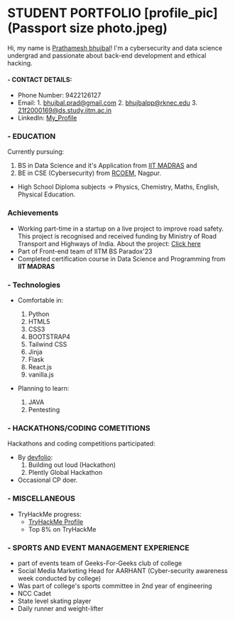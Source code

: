 # STUDENT PORTFOLIO                          [profile_pic](Passport size photo.jpeg)

Hi, my name is [Prathamesh bhujbal](https://github.com/Prathameshbhujbal)! I'm
a cybersecurity and data science undergrad
and passionate about back-end development and ethical hacking.

#### - CONTACT DETAILS:
- Phone Number: 9422126127
- Email: 1. bhujbal.prad@gmail.com
         2. bhujbalpp@rknec.edu
         3. 21f2000169@ds.study.iitm.ac.in
- LinkedIn: [My_Profile](https://www.linkedin.com/in/prathamesh-bhujbal-416a031b6/)

### - EDUCATION
Currently pursuing:
1. BS in Data Science and it's Application from [IIT MADRAS](https://onlinedegree.iitm.ac.in/) and
2. BE in CSE (Cybersecurity) from [RCOEM](http://www.rknec.edu/), Nagpur.

- High School Diploma subjects -> Physics, Chemistry, Maths, English, Physical Education.

### Achievements
- Working part-time in a startup on a live project to improve road safety. This project is recognised and received funding by Ministry of Road Transport and Highways of India. About the project: [Click here](https://www.trafficrewards.in/)
- Part of Front-end team of IITM BS Paradox'23
- Completed certification course in Data Science and Programming from **IIT MADRAS**



### - Technologies
- Comfortable in:
    1. Python
    2. HTML5
    3. CSS3
    4. BOOTSTRAP4
    5. Tailwind CSS 
    6. Jinja
    7. Flask
    8. React.js
    9. vanilla.js

- Planning to learn:
    1. JAVA
    2. Pentesting

### - HACKATHONS/CODING COMETITIONS
Hackathons and coding competitions participated:
- By [devfolio](https://devfolio.co/):
    1. Building out loud (Hackathon)
    2. Plently Global Hackathon
- Occasional CP doer.

### - MISCELLANEOUS
- TryHackMe progress:
  - [TryHackMe Profile](https://tryhackme.com/p/bubblingPanda)
  - Top 8% on TryHackMe
  

### - SPORTS AND EVENT MANAGEMENT EXPERIENCE
- part of events team of Geeks-For-Geeks club of college
- Social Media Marketing Head for AARHANT (Cyber-security awareness week conducted by college)
- Was part of college's sports committee in 2nd year of engineering
- NCC Cadet
- State level skating player
- Daily runner and weight-lifter
